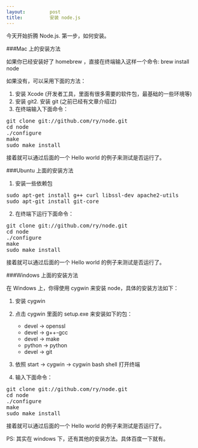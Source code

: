 ```yaml
---
layout:         post
title:          安装 node.js
---
```

今天开始折腾 Node.js. 第一步，如何安装。

###Mac 上的安装方法

如果你已经安装好了 homebrew ，直接在终端输入这样一个命令: brew install node

如果没有，可以采用下面的方法：

1. 安装 Xcode (开发者工具，里面有很多需要的软件包，最基础的一些环境等)
2. 安装 git2. 安装 git (之前已经有文章介绍过)
3. 在终端输入下面命令：

<pre name="colorcode" class="js">
git clone git://github.com/ry/node.git
cd node
./configure
make
sudo make install
</pre>

接着就可以通过后面的一个 Hello world 的例子来测试是否运行了。

###Ubuntu 上面的安装方法

1.  安装一些依赖包
<pre name="colorcode" class="js">
sudo apt-get install g++ curl libssl-dev apache2-utils
sudo apt-git install git-core
</pre>

2.  在终端下运行下面命令：
<pre name="colorcode" class="js">
git clone git://github.com/ry/node.git
cd node
./configure
make
sudo make install
</pre>

接着就可以通过后面的一个 Hello world 的例子来测试是否运行了。

###Windows 上面的安装方法

在 Windows 上，你得使用 cygwin 来安装 node，具体的安装方法如下：

1. 安装 cygwin
2. 点击 cygwin 里面的 setup.exe 来安装如下的包：

    * devel -> openssl
    * devel -> g++-gcc
    * devel -> make
    * python -> python
    * devel -> git

3. 依照 start -> cygwin -> cygwin bash shell 打开终端
4. 输入下面命令：
<pre name="colorcode" class="js">
git clone git://github.com/ry/node.git
cd node
./configure
make
sudo make install
</pre>
接着就可以通过后面的一个 Hello world 的例子来测试是否运行了。

PS: 其实在 windows 下，还有其他的安装方法。具体百度一下就有。
